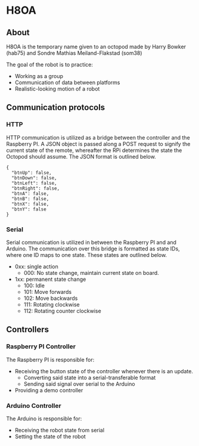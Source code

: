 # H8OA
## About
H8OA is the temporary name given to an octopod made by Harry Bowker (hab75) and
Sondre Mathias Meiland-Flakstad (som38)

The goal of the robot is to practice:
- Working as a group
- Communication of data between platforms
- Realistic-looking motion of a robot



## Communication protocols
### HTTP
HTTP communication is utilized as a bridge between the controller and the
Raspberry PI. A JSON object is passed along a POST request to signify the
current state of the remote, whereafter the RPi determines the state the
Octopod should assume. The JSON format is outlined below.

```
{
  "btnUp": false,
  "btnDown": false,
  "btnLeft": false,
  "btnRight": false,
  "btnA": false,
  "btnB": false,
  "btnX": false,
  "btnY": false
}
```

### Serial
Serial communication is utilized in between the Raspberry PI and and Arduino.
The communication over this bridge is formatted as state IDs, where one ID
maps to one state. These states are outlined below.

- 0xx: single action
  - 000: No state change, maintain current state on board.
- 1xx: permanent state change
  - 100: Idle
  - 101: Move forwards
  - 102: Move backwards
  - 111: Rotating clockwise
  - 112: Rotating counter clockwise




## Controllers
### Raspberry PI Controller
The Raspberry PI is responsible for:
- Receiving the button state of the controller whenever there is an update.
  - Converting said state into a serial-transferable format
  - Sending said signal over serial to the Arduino
- Providing a demo controller

### Arduino Controller
The Arduino is responsible for:
- Receiving the robot state from serial
- Setting the state of the robot